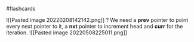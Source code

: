 #flashcards 

![[Pasted image 20220208142142.png]]
?
We need a **prev** pointer to point every next pointer to it, a **nxt** pointer to increment head and **curr** for the iteration.
![[Pasted image 20220508225011.png]]